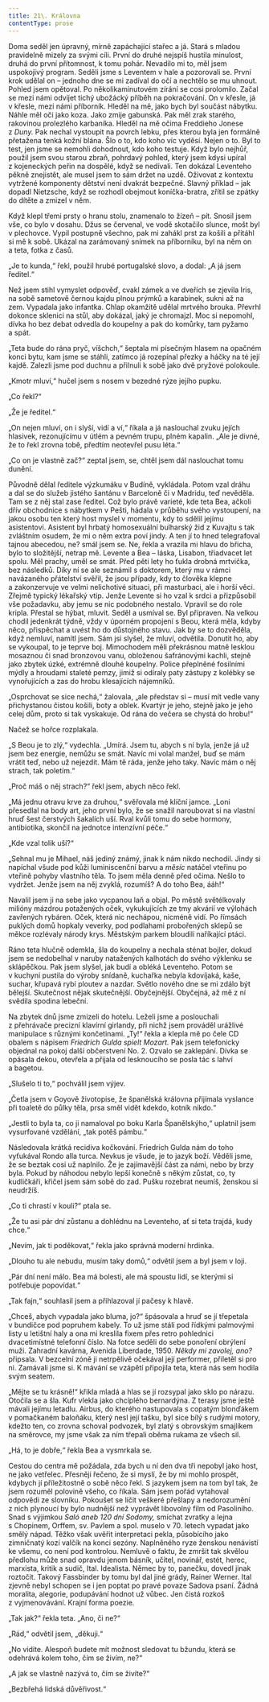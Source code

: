 ```yaml
---
title: 21\. Královna
contentType: prose
---
```


<section>

Doma seděl jen úpravný, mírně zapáchající stařec a já. Stará s mladou pravidelně mizely za svými cíli. První do druhé nejspíš hustila minulost, druhá do první přítomnost, k tomu pohár. Nevadilo mi to, měl jsem uspokojivý program. Seděli jsme s Leventem v hale a pozorovali se. První krok udělal on – jednoho dne se mi zadíval do očí a nechtělo se mu uhnout. Pohled jsem opětoval. Po několika­minutovém zírání se cosi prolomilo. Začal se mezi námi odvíjet tichý ubožácký příběh na pokračování. On v křesle, já v křesle, mezi námi příborník. Hleděl na mě, jako bych byl součást nábytku. Náhle měl oči jako koza. Jako zmije gabunská. Pak měl zrak starého, rakovinou prolezlého karbaníka. Hleděl na mě očima Freddieho Jonese z _Duny._ Pak nechal vystoupit na povrch lebku, přes kterou byla jen formálně přetažena tenká kožní blána. Šlo o to, kdo koho víc vyděsí. Nejen o to. Byl to test, jen jsme se nemohli dohodnout, kdo koho testuje. Když bylo nejhůř, použil jsem svou starou zbraň, pohrdavý pohled, který jsem kdysi upíral z kojeneckých peřin na dospělé, když se nedívali. Ten dokázal Leventeho pěkně znejistět, ale musel jsem to sám držet na uzdě. Oživovat z kontextu vytržené komponenty dětství není dvakrát bezpečné. Slavný příklad – jak dopadl Nietzsche, když se rozhodl obejmout koníčka-bratra, zřítil se zpátky do dítěte a zmizel v něm.

Když klepl třemi prsty o hranu stolu, znamenalo to žízeň – pít. Snosil jsem vše, co bylo v dosahu. Džus se červenal, ve vodě skotačilo slunce, mošt byl v plechovce. Vypil postupně všechno, pak mi zahákl prst za košili a přitáhl si mě k sobě. Ukázal na zarámovaný snímek na příborníku, byl na něm on a teta, fotka z časů.

„Je to kunda,“ řekl, použil hrubé portugalské slovo, a dodal: „A já jsem ředitel.“

Než jsem stihl vymyslet odpověď, cvakl zámek a ve dveřích se zjevila Iris, na sobě sametově černou kajdu plnou prýmků a karabinek, sukni až na zem. Vypadala jako infantka. Chlap okamžitě udělal mrtvého brouka. Převrhl dokonce sklenici na stůl, aby dokázal, jaký je chromajzl. Moc si nepomohl, dívka ho bez debat odvedla do koupelny a pak do komůrky, tam pyžamo a spát.

„Teta bude do rána pryč, víšchch,“ šeptala mi písečným hlasem na opačném konci bytu, kam jsme se stáhli, zatímco já rozepínal přezky a háčky na té její kajdě. Zalezli jsme pod duchnu a přilnuli k sobě jako dvě pryžové polokoule.

„Kmotr mluví,“ hučel jsem s nosem v bezedné rýze jejího pupku.

„Co řekl?“

„Že je ředitel.“

„On nejen mluví, on i slyší, vidí a ví,“ říkala a já naslouchal zvuku jejích hlasivek, rezonujícímu v útlém a pevném trupu, plném kapalin. „Ale je divné, že to řekl zrovna tobě, předtím neotevřel pusu léta.“

„Co on je vlastně zač?“ zeptal jsem, se, chtěl jsem dál naslouchat tomu dunění.

Původně dělal ředitele výzkumáku v Budíně, vykládala. Potom vzal dráhu a dal se do služeb jistého šantánu v Barceloně či v Madridu, teď nevěděla. Tam se z něj stal zase ředitel. Což bylo právě varieté, kde teta Bea, ačkoli dřív obchodnice s nábytkem v Pešti, hádala v průběhu svého vystoupení, na jakou osobu ten který host myslel v momentu, kdy to sdělil jejímu asistentovi. Asistent byl hrbatý homosexuální bulharský žid z Kuvajtu s tak zvláštním osudem, že mi o něm extra poví jindy. A ten jí to hned telegrafoval tajnou abecedou, ne? smál jsem se. Ne, řekla a vrazila mi hlavu do břicha, bylo to složitější, netrap mě. Levente a Bea – láska, Lisabon, třiadvacet let spolu. Měl prachy, uměl se smát. Před pěti lety ho ťukla drobná mrtvička, bez následků. Díky ní se ale seznámil s doktorem, který mu v rámci navázaného přátelství svěřil, že jsou případy, kdy to člověka klepne a zakonzervuje ve velmi nelichotivé situaci, při masturbaci, ale i horší věci. Zřejmě typický lékařský vtip. Jenže Levente si ho vzal k srdci a přizpůsobil vše požadavku, aby jemu se nic podobného nestalo. Vpravil se do role kripla. Přestal se hýbat, mluvit. Seděl a usmíval se. Byl připraven. Na velkou chodil jedenkrát týdně, vždy v úporném propojení s Beou, která měla, kdyby něco, přispěchat a uvést ho do důstojného stavu. Jak by se to dozvěděla, když nemluví, namítl jsem. Sám jsi slyšel, že mluví, odvětila. Donutit ho, aby se vykoupal, to je teprve boj. Mimochodem měli překrásnou matně lesklou mosaznou či snad bronzovou vanu, obloženou šafránovými kachli, stejně jako zbytek úzké, extrémně dlouhé koupelny. Police přeplněné fosilními mýdly a hroudami staleté pemzy, jimiž si odíraly paty zástupy z kolébky se vynořujících a zas do hrobu klesajících nájemníků.

„Osprchovat se sice nechá,“ žalovala, „ale představ si – musí mít vedle vany přichystanou čistou košili, boty a oblek. Kvartýr je jeho, stejně jako je jeho celej dům, proto si tak vyskakuje. Od rána do večera se chystá do hrobu!“

Načež se hořce rozplakala.

„S Beou je to zlý,“ vydechla. „Umírá. Jsem tu, abych s ní byla, jenže já už jsem bez energie, nemůžu se smát. Navíc mi volal manžel, buď se mám vrátit teď, nebo už nejezdit. Mám tě ráda, jenže jeho taky. Navíc mám o něj strach, tak poletím.“

„Proč máš o něj strach?“ řekl jsem, abych něco řekl.

„Má jednu otravu krve za druhou,“ svěřovala mé klíční jamce. „Loni přesedlal na body art, jeho první bylo, že se snažil naroubovat si na vlastní hruď šest čerstvých šakalích uší. Rval kvůli tomu do sebe hormony, antibiotika, skončil na jednotce intenzívní péče.“

„Kde vzal tolik uší?“

„Sehnal mu je Mihael, náš jediný známý, jinak k nám nikdo nechodil. Jindy si napíchal všude pod kůži luminiscenční barvu a _měsíc_ natáčel vteřinu po vteřině pohyby vlastního těla. To jsem měla denně před očima. Nešlo to vydržet. Jenže jsem na něj zvyklá, rozumíš? A do toho Bea, ááh!“

Navalil jsem ji na sebe jako vycpanou laň a objal. Po městě světélkovaly milióny mázdrou potažených oček, vykukujících ze tmy akvárií ve výlohách zavřených rybáren. Oček, která nic nechápou, nicméně vidí. Po římsách puklých domů hopkaly veverky, pod podlahami probořených sklepů se měkce rozlévaly národy krys. Měst­ským parkem bloudili naříkající ptáci.

Ráno teta hlučně odemkla, šla do koupelny a nechala sténat bojler, dokud jsem se nedobelhal v naruby natažených kalhotách do svého výklenku se sklápěčkou. Pak jsem slyšel, jak budí a obléká Leventeho. Potom se v kuchyni pustila do výroby snídaně, kuchařka nebyla kdovíjaká, kaše, suchar, křupavá rybí ploutev a nazdar. Světlo nového dne se mi zdálo být bělejší. Skutečnost nějak skutečnější. Obyčejnější. Obyčejná, až mě z ní svědila spodina lebeční.

</section>

<section>

Na zbytek dnů jsme zmizeli do hotelu. Leželi jsme a poslouchali z přehrávače precizní klavírní girlandy, při nichž jsem prováděl urážlivé manipulace s různými končetinami. „Ty!“ řekla a klepla mě po čele CD obalem s nápisem _Friedrich Gulda spielt Mozart._ Pak jsem telefonicky objednal na pokoj další občerstvení No. 2. Ozvalo se zaklepání. Dívka se opásala dekou, otevřela a přijala od lesknoucího se posla tác s lahví a bagetou.

„Slušelo ti to,“ pochválil jsem výjev.

„Četla jsem v Goyově životopise, že španělská královna přijímala vyslance při toaletě do půlky těla, prsa směl vidět kdekdo, kotník nikdo.“

„Jestli to byla ta, co ji namaloval po boku Karla Španělskýho,“ uplatnil jsem vysurfované vzdělání, „tak potěš pámbu.“

Následovala krátká recidiva kočkování. Friedrich Gulda nám do toho vyťukával Rondo alla turca. Nevkus je všude, je to jazyk boží. Věděli jsme, že se beztak cosi už naplnilo. Že je zajímavější část za námi, nebo by brzy byla. Pokud by náhodou nebylo lepší konečně s někým zůstat, co, ty kudličkáři, křičel jsem sám sobě do zad. Pušku rozebrat neumíš, ženskou si neudržíš.

„Co ti chrastí v kouli?“ ptala se.

„Že tu asi pár dní zůstanu a dohlédnu na Leventeho, ať si teta trajdá, kudy chce.“

„Nevím, jak ti poděkovat,“ řekla jako správná moderní hrdinka.

„Dlouho tu ale nebudu, musím taky domů,“ odvětil jsem a byl jsem v loji.

„Pár dní není málo. Bea má bolesti, ale má spoustu lidí, se kterými si potřebuje popovídat.“

„Tak fajn,“ souhlasil jsem a přihlazoval jí pačesy k hlavě.

„Chceš, abych vypadala jako bluma, jo?“ špásovala a hruď se jí třepetala v bundičce pod popruhem kabely. To už jsme stáli pod řídkými palmovými listy u letištní haly a ona mi kreslila fixem přes retro pohlednici dvacetimístné telefonní číslo. Na fotce seděli do sebe ponoření obrýlení muži. Zahradní kavárna, Avenida Liberdade, 1950. _Někdy mi zavolej, ano?_ připsala. V bezcelní zóně ji netrpělivě očekával její performer, přiletěl si pro ni. Zamávali jsme si. K mávání se vzápětí připojila teta, která nás sem hodila svým seatem.

„Mějte se tu krásně!“ křikla mladá a hlas se jí rozsypal jako sklo po nárazu. Otočila se a šla. Kufr vlekla jako chcíplého bernardýna. Z terasy jsme ještě mávali jejímu letadlu. Airbus, do kterého nastupovala s copatým blonďákem v pomačkaném baloňáku, který nesl její tašku, byl sice bílý s rudými motory, kdežto ten, co zrovna schoval podvozek, byl zlatý s obrovským smajlíkem na směrovce, my jsme však za ním třepali oběma rukama ze všech sil.

„Há, to je dobře,“ řekla Bea a vysmrkala se.

Cestou do centra mě požádala, zda bych u ní den dva tři nepobyl jako host, ne jako vetřelec. Přesněji řečeno, že si myslí, že by mi mohlo prospět, kdybych jí příležitostně o sobě něco řekl. S jazykem jsem na tom byl tak, že jsem rozuměl polovině všeho, co říkala. Sám jsem pořád vytahoval odpovědi ze slovníku. Pokoušet se líčit veškeré přešlapy a nedorozumění z nich plynoucí by bylo nudnější než vyprávět libovolný film od Pasoliniho. Snad s výjimkou _Saló_ _aneb 120 dní Sodomy,_ smíchat zvratky a lejna s Chopinem, Orffem, sv. Pavlem a spol. muselo v 70. letech vypadat jako smělý nápad. Těžko však uvěřit interpretaci pekla, působícího jako zimničnatý kozí valčík na konci sezóny. Naplněného ryze ženskou nenávistí ke všemu, co není pod kontrolou. Nemluvě o faktu, že zmršit tak skvělou předlohu může snad opravdu jenom básník, učitel, novinář, estét, herec, marxista, kritik a sudič, Ital. Idealista. Němec by to, panečku, dovedl jinak roztočit. Takový Fassbinder by tomu byl dal jiné grády, Rainer Werner. Ital zjevně nebyl schopen se i jen poptat po pravé povaze Sadova psaní. Žádná moralita, alegorie, podupávání hodnot už vůbec. Jen čistá rozkoš z vyjmenovávání. Krajní forma poezie.

„Tak jak?“ řekla teta. „Ano, či ne?“

„Rád,“ odvětil jsem, „děkuji.“

„No vidíte. Alespoň budete mít možnost sledovat tu bžundu, která se odehrává kolem toho, čím se živím, ne?“

„A jak se vlastně nazývá to, čím se živíte?“

„Bezbřehá lidská důvěřivost.“

</section>
